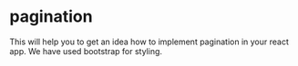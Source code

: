 # pagination
This will help you to get an idea how to implement pagination in your react app.
We have used bootstrap for styling.
